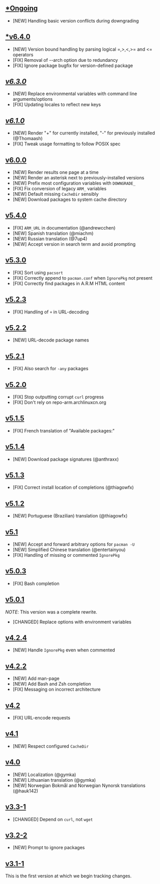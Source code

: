 ## [*Ongoing](https://github.com/pbrisbin/downgrade/compare/v6.4.0...master)

- [NEW] Handling basic version conflicts during downgrading

## [*v6.4.0](https://github.com/pbrisbin/downgrade/compare/v6.3.0...v6.4.0)

- [NEW] Version bound handling by parsing logical =,>,<,>= and <= operators
- [FIX] Removal of --arch option due to redundancy
- [FIX] Ignore package bugfix for version-defined package

## [*v6.3.0*](https://github.com/pbrisbin/downgrade/compare/v6.1.0...v6.3.0)

- [NEW] Replace environmental variables with command line arguments/options
- [FIX] Updating locales to reflect new keys

## [*v6.1.0*](https://github.com/pbrisbin/downgrade/compare/v6.0.0...v6.1.0)

- [NEW] Render "+" for currently installed, "-" for previously installed
  (@Thomaash)
- [FIX] Tweak usage formatting to follow POSIX spec

## [v6.0.0](https://github.com/pbrisbin/downgrade/compare/v5.4.0...v6.0.0)

- [NEW] Render results one page at a time
- [NEW] Render an asterisk next to previously-installed versions
- [NEW] Prefix most configuration variables with `DOWNGRADE_`
- [FIX] Fix conversion of legacy `ARM_` variables
- [NEW] Default missing `CacheDir` sensibly
- [NEW] Download packages to system cache directory

## [v5.4.0](https://github.com/pbrisbin/downgrade/compare/v5.3.0...v5.4.0)

- [FIX] `ARM_URL` in documentation (@andrewcchen)
- [NEW] Spanish translation (@miachm)
- [NEW] Russian translation (@7up4)
- [NEW] Accept version in search term and avoid prompting

## [v5.3.0](https://github.com/pbrisbin/downgrade/compare/v5.2.3...v5.3.0)

- [FIX] Sort using `pacsort`
- [FIX] Correctly append to `pacman.conf` when `IgnorePkg` not present
- [FIX] Correctly find packages in A.R.M HTML content

## [v5.2.3](https://github.com/pbrisbin/downgrade/compare/v5.2.2...v5.2.3)

- [FIX] Handling of `+` in URL-decoding

## [v5.2.2](https://github.com/pbrisbin/downgrade/compare/v5.2.1...v5.2.2)

- [NEW] URL-decode package names

## [v5.2.1](https://github.com/pbrisbin/downgrade/compare/v5.2.0...v5.2.1)

- [FIX] Also search for `-any` packages

## [v5.2.0](https://github.com/pbrisbin/downgrade/compare/v5.1.5...v5.2.0)

- [FIX] Stop outputting corrupt `curl` progress
- [FIX] Don't rely on repo-arm.archlinuxcn.org

## [v5.1.5](https://github.com/pbrisbin/downgrade/compare/v5.1.4...v5.1.5)

- [FIX] French translation of "Available packages:"

## [v5.1.4](https://github.com/pbrisbin/downgrade/compare/v5.1.3...v5.1.4)

- [NEW] Download package signatures (@anthraxx)

## [v5.1.3](https://github.com/pbrisbin/downgrade/compare/v5.1.2...v5.1.3)

- [FIX] Correct install location of completions (@thiagowfx)

## [v5.1.2](https://github.com/pbrisbin/downgrade/compare/v5.1...v5.1.2)

- [NEW] Portuguese (Brazilian) translation (@thiagowfx)

## [v5.1](https://github.com/pbrisbin/downgrade/compare/v5.0.3...v5.1)

- [NEW] Accept and forward arbitrary options for `pacman -U`
- [NEW] Simplified Chinese translation (@entertainyou)
- [FIX] Handling of missing or commented `IgnorePkg`

## [v5.0.3](https://github.com/pbrisbin/downgrade/compare/v5.0.1...v5.0.3)

- [FIX] Bash completion

## [v5.0.1](https://github.com/pbrisbin/downgrade/compare/v4.2.4...v5.0.1)

*NOTE*: This version was a complete rewrite.

- [CHANGED] Replace options with environment variables

## [v4.2.4](https://github.com/pbrisbin/downgrade/compare/v4.2.3...v4.2.4)

- [NEW] Handle `IgnorePkg` even when commented

## [v4.2.2](https://github.com/pbrisbin/downgrade/compare/v4.2...v4.2.3)

- [NEW] Add man-page
- [NEW] Add Bash and Zsh completion
- [FIX] Messaging on incorrect architecture 

## [v4.2](https://github.com/pbrisbin/downgrade/compare/v4.1...v4.2)

- [FIX] URL-encode requests

## [v4.1](https://github.com/pbrisbin/downgrade/compare/v4.0...v4.1)

- [NEW] Respect configured `CacheDir`

## [v4.0](https://github.com/pbrisbin/downgrade/compare/v3.3-1...v4.0)

- [NEW] Localization (@gymka)
- [NEW] Lithuanian translation (@gymka)
- [NEW] Norwegian Bokmål and Norwegian Nynorsk translations (@hauk142)

## [v3.3-1](https://github.com/pbrisbin/downgrade/compare/v3.2-2...v3.3-1)

- [CHANGED] Depend on `curl`, not `wget`

## [v3.2-2](https://github.com/pbrisbin/downgrade/compare/v3.1-1...v3.2-2)

- [NEW] Prompt to ignore packages

## [v3.1-1](https://github.com/pbrisbin/downgrade/tree/v3.1-1)

This is the first version at which we begin tracking changes.
